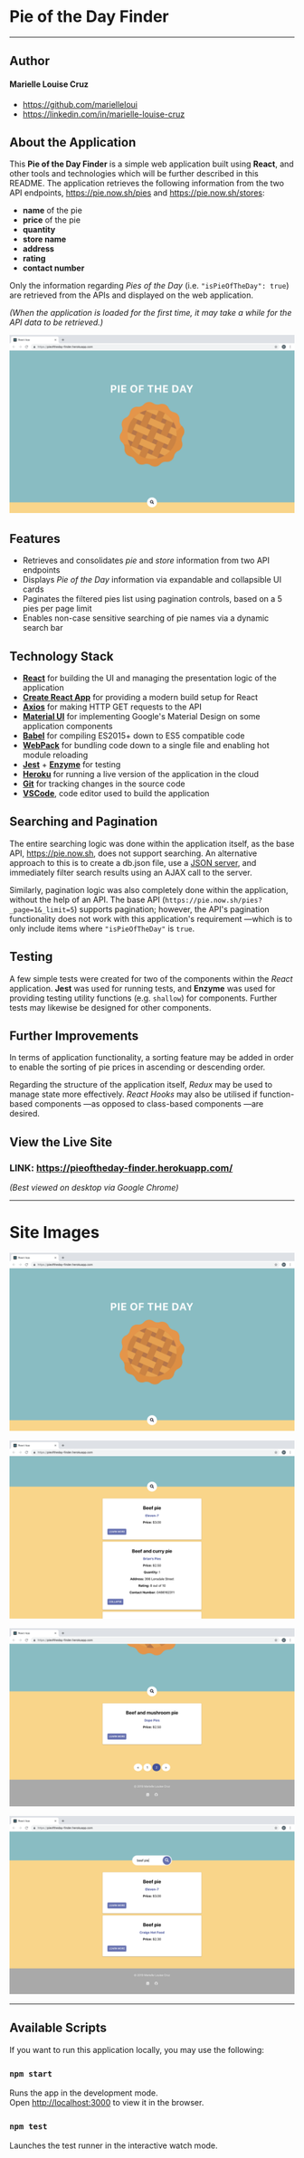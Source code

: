 # Pie of the Day Finder
---
## Author
#### Marielle Louise Cruz
* https://github.com/marielleloui
* https://linkedin.com/in/marielle-louise-cruz

## About the Application

This __Pie of the Day Finder__ is a simple web application built using __React__, and other tools and technologies which will be further described in this README. The application retrieves the following information from the two API endpoints, https://pie.now.sh/pies and https://pie.now.sh/stores:

* __name__ of the pie
* __price__ of the pie
* __quantity__
* __store name__
* __address__
* __rating__
* __contact number__

Only the information regarding *Pies of the Day* (i.e. `"isPieOfTheDay": true`) are retrieved from the APIs and displayed on the web application.

*(When the application is loaded for the first time, it may take a while for the API data to be retrieved.)*

![Home View](https://github.com/marielleloui/PieOfTheDayFinder/blob/master/public/images/piefinder-home-view.png)

## Features
* Retrieves and consolidates *pie* and *store* information from two API endpoints
* Displays *Pie of the Day* information via expandable and collapsible UI cards
* Paginates the filtered pies list using pagination controls, based on a 5 pies per page limit
* Enables non-case sensitive searching of pie names via a dynamic search bar

## Technology Stack
* __[React](http://facebook.github.io/react/)__ for building the UI and managing the presentation logic of the application
* __[Create React App](https://github.com/facebook/create-react-app)__ for providing a modern build setup for React
* __[Axios](https://github.com/axios/axios)__ for making HTTP GET requests to the API
* __[Material UI](https://material-ui.com/)__ for implementing Google's Material Design on some application components
* __[Babel](https://babeljs.io/)__ for compiling ES2015+ down to ES5 compatible code
* __[WebPack](http://webpack.github.io/)__ for bundling code down to a single file and enabling hot module reloading
* __[Jest](https://jestjs.io/)__ + __[Enzyme](https://airbnb.io/enzyme/)__ for testing
* __[Heroku](https://www.heroku.com/)__ for running a live version of the application in the cloud
* __[Git](https://github.com/)__ for tracking changes in the source code
* __[VSCode](https://code.visualstudio.com/)__, code editor used to build the application

## Searching and Pagination
The entire searching logic was done within the application itself, as the base API, https://pie.now.sh, does not support searching. An alternative approach to this is to create a db.json file, use a [JSON server](https://github.com/typicode/json-server), and immediately filter search results using an AJAX call to the server.

Similarly, pagination logic was also completely done within the application, without the help of an API. The base API (`https://pie.now.sh/pies?_page=1&_limit=5`) supports pagination; however, the API's pagination functionality does not work with this application's requirement —which is to only include items where `"isPieOfTheDay"` is  `true`.

## Testing
A few simple tests were created for two of the components within the *React* application. __Jest__ was used for running tests, and __Enzyme__ was used for providing testing utility functions (e.g. `shallow`) for components. Further tests may likewise be designed for other components.

## Further Improvements
In terms of application functionality, a sorting feature may be added in order to enable the sorting of pie prices in ascending or descending order.

Regarding the structure of the application itself, *Redux* may be used to manage state more effectively. *React Hooks* may also be utilised if function-based components —as opposed to class-based components —are desired.

## View the Live Site

### LINK: https://pieoftheday-finder.herokuapp.com/
_(Best viewed on desktop via Google Chrome)_

---
# Site Images

![Home View](https://github.com/marielleloui/PieOfTheDayFinder/blob/master/public/images/piefinder-home-view.png)

![Default List](https://github.com/marielleloui/PieOfTheDayFinder/blob/master/public/images/piefinder-default-list.png)

![Pagination](https://github.com/marielleloui/PieOfTheDayFinder/blob/master/public/images/piefinder-pagination.png)

![Search Results](https://github.com/marielleloui/PieOfTheDayFinder/blob/master/public/images/piefinder-search.png)

---

## Available Scripts

If you want to run this application locally, you may use the following:

### `npm start`

Runs the app in the development mode.<br>
Open [http://localhost:3000](http://localhost:3000) to view it in the browser.

### `npm test`

Launches the test runner in the interactive watch mode.
